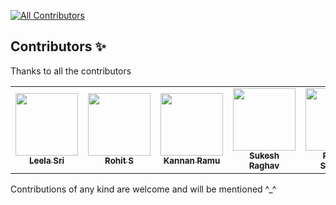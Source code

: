 <!-- ALL-CONTRIBUTORS-BADGE:START - Do not remove or modify this section -->

[![All Contributors](https://img.shields.io/badge/all_contributors-4-orange.svg?style=flat-square)](#contributors-)

<!-- ALL-CONTRIBUTORS-BADGE:END -->

## Contributors ✨

Thanks to all the contributors

<!-- ALL-CONTRIBUTORS-LIST:START - Do not remove or modify this section -->
<!-- prettier-ignore-start -->
<!-- markdownlint-disable -->
<table>
  <tr>
    <td align="center"><a href="https://www.linkedin.com/in/leela-sri-chowdary-ch-66586320a//"><img src="https://avatars.githubusercontent.com/u/81609673?v=4" width="100px;" alt=""/><br /><sub><b>Leela Sri</b></sub></a><br /></td>
    <td align="center"><a href="https://www.linkedin.com/in/rohit-s-693a9b201/"><img src="https://avatars.githubusercontent.com/u/67658247?v=4" width="100px;" alt=""/><br /><sub><b>Rohit S</b></sub></a><br /></td>
    <td align="center"><a href="https://www.linkedin.com/in/kannan-ramu-a7829b1b7/"><img src="https://avatars.githubusercontent.com/u/70143512?v=4" width="100px;" alt=""/><br /><sub><b>Kannan Ramu</b></sub></a><br /></td>
    <td align="center"><a href="https://www.linkedin.com/in/sukesh-raghav-a3b8391b0/"><img src="https://media-exp1.licdn.com/dms/image/C5603AQHq3fgwMJ9jdg/profile-displayphoto-shrink_400_400/0/1611239407151?e=1650499200&v=beta&t=L9bGjIgj_kg7iZNdMhUR-nKTC6gQ7OiNM2HfIANCziM" width="100px;" height="100px" alt=""/><br /><sub><b>Sukesh Raghav</b></sub></a><br /></td>
  <td align="center"><a href="https://github.com/RAGHULSRINIVAS112"><img src="https://avatars.githubusercontent.com/u/85623026?v=4" width="100px;" height="100px" alt=""/><br /><sub><b>Raghul Srinivas</b></sub></a><br /></td>
  </tr>
</table>

<!-- markdownlint-restore -->
<!-- prettier-ignore-end -->

<!-- ALL-CONTRIBUTORS-LIST:END -->

Contributions of any kind are welcome and will be mentioned ^\_^
